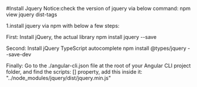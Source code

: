#Install Jquery
Notice:check the version of jquery via below command:
  npm view jquery dist-tags

1.install jquery via npm with below a few steps:

First: Install jQuery, the actual library
  npm install jquery --save

Second: Install jQuery TypeScript autocomplete
  npm install @types/jquery --save-dev

Finally: Go to the ./angular-cli.json file at the root of your Angular CLI project folder, 
and find the scripts: [] property, add this inside it:
  "../node_modules/jquery/dist/jquery.min.js"
